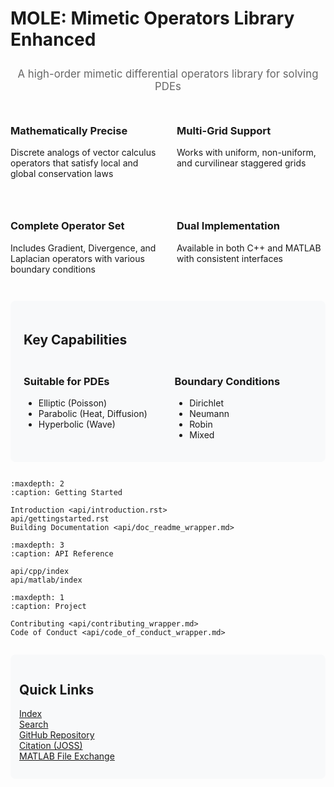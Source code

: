 # MOLE: Mimetic Operators Library Enhanced

<div class="header-banner" style="text-align: center; margin: 2em 0;">
    <!-- <img src="_static/img/logo.png" alt="MOLE Logo" width="200px"> -->
    <p style="font-size: 1.2em; color: #666; margin-top: 1em;">
        A high-order mimetic differential operators library for solving PDEs
    </p>
</div>

<div class="grid-container" style="display: grid; grid-template-columns: repeat(2, 1fr); gap: 2em; margin: 2em 0;">
    <div class="component-box">
        <h3>Mathematically Precise</h3>
        <p>Discrete analogs of vector calculus operators that satisfy local and global conservation laws</p>
    </div>
    <div class="component-box">
        <h3>Multi-Grid Support</h3>
        <p>Works with uniform, non-uniform, and curvilinear staggered grids</p>
    </div>
    <div class="component-box">
        <h3>Complete Operator Set</h3>
        <p>Includes Gradient, Divergence, and Laplacian operators with various boundary conditions</p>
    </div>
    <div class="component-box">
        <h3>Dual Implementation</h3>
        <p>Available in both C++ and MATLAB with consistent interfaces</p>
    </div>
</div>

<div class="more-features" style="margin: 2em 0; padding: 1.5em; background-color: #f8f9fa; border-radius: 8px;">
    <h2>Key Capabilities</h2>
    <div style="display: grid; grid-template-columns: repeat(2, 1fr); gap: 1.5em; margin-top: 1.5em;">
        <div>
            <h3>Suitable for PDEs</h3>
            <ul>
                <li>Elliptic (Poisson)</li>
                <li>Parabolic (Heat, Diffusion)</li>
                <li>Hyperbolic (Wave)</li>
            </ul>
        </div>
        <div>
            <h3>Boundary Conditions</h3>
            <ul>
                <li>Dirichlet</li>
                <li>Neumann</li>
                <li>Robin</li>
                <li>Mixed</li>
            </ul>
        </div>
    </div>
</div>

<!--------------------------------------------------  toctree starts here  ----------------------------------------------------------------------->
```{toctree}
:maxdepth: 2
:caption: Getting Started

Introduction <api/introduction.rst>
api/gettingstarted.rst
Building Documentation <api/doc_readme_wrapper.md>
```

```{toctree}
:maxdepth: 3
:caption: API Reference

api/cpp/index
api/matlab/index
```

<!-- ```{toctree}
:maxdepth: 2
:caption: Examples

examples/wave_equation
examples/burgers_equation
examples/poisson_equation
``` -->

```{toctree}
:maxdepth: 1
:caption: Project

Contributing <api/contributing_wrapper.md>
Code of Conduct <api/code_of_conduct_wrapper.md>
```

<!--------------------------------------------------  toctree ends here  ----------------------------------------------------------------------->

<div class="quick-links" style="margin: 2em 0; padding: 1em; background: #f8f9fa; border-radius: 8px;">
    <h2>Quick Links</h2>
    <ul style="list-style: none; padding: 0;">
        <li><a href="genindex">Index</a></li>
        <li><a href="search">Search</a></li>
        <li><a href="https://github.com/csrc-sdsu/mole">GitHub Repository</a></li>
        <li><a href="https://doi.org/10.21105/joss.06288">Citation (JOSS)</a></li>
        <li><a href="https://www.mathworks.com/matlabcentral/fileexchange/124870-mole">MATLAB File Exchange</a></li>
    </ul>
</div>

<link rel="stylesheet" type="text/css" href="_static/css/styles.css">
